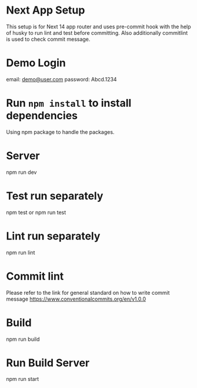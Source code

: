 # Next App Setup

This setup is for Next 14 app router and uses pre-commit hook with the help of husky to run lint and test before committing. Also additionally commitlint is used to check commit message.

# Demo Login

email: demo@user.com
password: Abcd.1234

# Run `npm install` to install dependencies

Using npm package to handle the packages.

# Server

npm run dev

# Test run separately

npm test or npm run test

# Lint run separately

npm run lint

# Commit lint

Please refer to the link for general standard on how to write commit message https://www.conventionalcommits.org/en/v1.0.0

# Build

npm run build

# Run Build Server

npm run start
